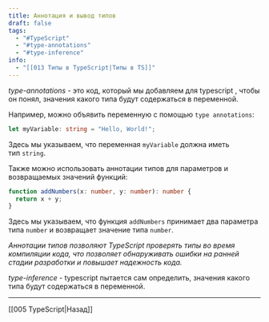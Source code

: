 ```yaml
---
title: Аннотация и вывод типов
draft: false
tags:
  - "#TypeScript"
  - "#type-annotations"
  - "#type-inference"
info:
  - "[[013 Типы в TypeScript|Типы в TS]]"
---
```

*type-annotations* - это код, который мы добавляем для typescript , чтобы он понял, значения какого типа будут содержаться в переменной.

Например, можно объявить переменную с помощью `type annotations`:

```ts
let myVariable: string = "Hello, World!";
```

Здесь мы указываем, что переменная `myVariable` должна иметь тип `string`.

Также можно использовать аннотации типов для параметров и возвращаемых значений функций:

```ts
function addNumbers(x: number, y: number): number {
  return x + y;
}
```

Здесь мы указываем, что функция `addNumbers` принимает два параметра типа `number` и возвращает значение типа `number`.

*Аннотации типов позволяют TypeScript проверять типы во время компиляции кода, что позволяет обнаруживать ошибки на ранней стадии разработки и повышает надежность кода.*

*type-inference* - typescript пытается сам определить, значения какого типа будут содержаться в переменной.

_____

[[005 TypeScript|Назад]]